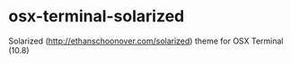 osx-terminal-solarized
======================

Solarized (http://ethanschoonover.com/solarized) theme for OSX Terminal (10.8)
